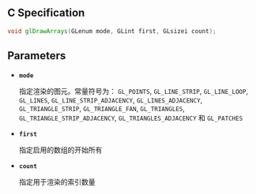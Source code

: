 ## C Specification

```glsl
void glDrawArrays(GLenum mode, GLint first, GLsizei count);
```

## Parameters

- **`mode`**

  指定渲染的图元。常量符号为： `GL_POINTS`, `GL_LINE_STRIP`, `GL_LINE_LOOP`, `GL_LINES`, `GL_LINE_STRIP_ADJACENCY`, `GL_LINES_ADJACENCY`, `GL_TRIANGLE_STRIP`, `GL_TRIANGLE_FAN`, `GL_TRIANGLES`, `GL_TRIANGLE_STRIP_ADJACENCY`, `GL_TRIANGLES_ADJACENCY` 和 `GL_PATCHES`

- **`first`**

  指定启用的数组的开始所有

- **`count`**

  指定用于渲染的索引数量